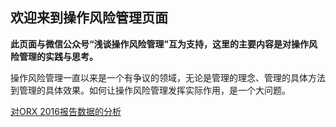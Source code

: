 ## 欢迎来到操作风险管理页面
**此页面与微信公众号“浅谈操作风险管理”互为支持，这里的主要内容是对操作风险管理的实践与思考。**

操作风险管理一直以来是一个有争议的领域，无论是管理的理念、管理的具体方法到管理的具体效果。如何让操作风险管理发挥实际作用，是一个大问题。

[对ORX 2016报告数据的分析](https://lshxyz.github.io/OpRisk/ORX-Report-2016.html "ORX Report Analysis")
